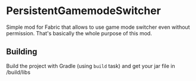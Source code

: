 # PersistentGamemodeSwitcher
Simple mod for Fabric that allows to use game mode switcher even without permission. That's basically the whole purpose of this mod.

## Building
Build the project with Gradle (using `build` task) and get your jar file in /build/libs
